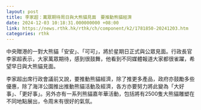 ```yaml
---
layout: post
title: 李家超：萬眾期待周日與大熊貓見面　要推動熊貓經濟
date: 2024-12-03 10:18:31.000000000 +08:00
link: https://news.rthk.hk/rthk/ch/component/k2/1781850-20241203.htm
categories: rthk
---
```


中央贈港的一對大熊貓「安安」、「可可」，將於星期日正式與公眾見面。行政長官李家超表示，大家萬眾期待，感到很鼓舞，他看到不同媒體報道大家都很雀躍，希望早日與大熊貓見面。

李家超出席行政會議前又說，要推動熊貓經濟，除了推更多產品，政府亦鼓勵多些優惠，除了海洋公園推出推動熊貓活動及經濟，各方亦要努力將此變為「大好事」、「更好事」。另外亦有一系列熊貓嘉年華活動，包括將有2500隻大熊貓雕塑在不同地點展出，令周末有很好的氣氛。
